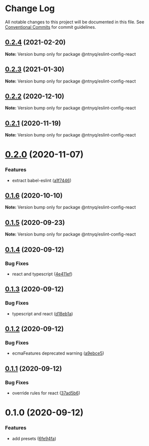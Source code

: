# Change Log

All notable changes to this project will be documented in this file.
See [Conventional Commits](https://conventionalcommits.org) for commit guidelines.

## [0.2.4](https://github.com/ntnyq/configs/compare/@ntnyq/eslint-config-react@0.2.3...@ntnyq/eslint-config-react@0.2.4) (2021-02-20)

**Note:** Version bump only for package @ntnyq/eslint-config-react

## [0.2.3](https://github.com/ntnyq/configs/compare/@ntnyq/eslint-config-react@0.2.2...@ntnyq/eslint-config-react@0.2.3) (2021-01-30)

**Note:** Version bump only for package @ntnyq/eslint-config-react

## [0.2.2](https://github.com/ntnyq/configs/compare/@ntnyq/eslint-config-react@0.2.1...@ntnyq/eslint-config-react@0.2.2) (2020-12-10)

**Note:** Version bump only for package @ntnyq/eslint-config-react

## [0.2.1](https://github.com/ntnyq/configs/compare/@ntnyq/eslint-config-react@0.2.0...@ntnyq/eslint-config-react@0.2.1) (2020-11-19)

**Note:** Version bump only for package @ntnyq/eslint-config-react

# [0.2.0](https://github.com/ntnyq/configs/compare/@ntnyq/eslint-config-react@0.1.6...@ntnyq/eslint-config-react@0.2.0) (2020-11-07)

### Features

-   extract babel-eslint ([a1f7446](https://github.com/ntnyq/configs/commit/a1f744685ff7038a72a94a0efe69b28eb27d0a7e))

## [0.1.6](https://github.com/ntnyq/configs/compare/@ntnyq/eslint-config-react@0.1.5...@ntnyq/eslint-config-react@0.1.6) (2020-10-10)

**Note:** Version bump only for package @ntnyq/eslint-config-react

## [0.1.5](https://github.com/ntnyq/configs/compare/@ntnyq/eslint-config-react@0.1.4...@ntnyq/eslint-config-react@0.1.5) (2020-09-23)

**Note:** Version bump only for package @ntnyq/eslint-config-react

## [0.1.4](https://github.com/ntnyq/configs/compare/@ntnyq/eslint-config-react@0.1.3...@ntnyq/eslint-config-react@0.1.4) (2020-09-12)

### Bug Fixes

-   react and typescript ([4e411ef](https://github.com/ntnyq/configs/commit/4e411efc81523b47edb95bbf088d271b6eee011f))

## [0.1.3](https://github.com/ntnyq/configs/compare/@ntnyq/eslint-config-react@0.1.2...@ntnyq/eslint-config-react@0.1.3) (2020-09-12)

### Bug Fixes

-   typescript and react ([d18eb1a](https://github.com/ntnyq/configs/commit/d18eb1a67ab0595372004a00a2acd6dca5c5466e))

## [0.1.2](https://github.com/ntnyq/configs/compare/@ntnyq/eslint-config-react@0.1.1...@ntnyq/eslint-config-react@0.1.2) (2020-09-12)

### Bug Fixes

-   ecmaFeatures deprecated warning ([a9ebce5](https://github.com/ntnyq/configs/commit/a9ebce5f3c3142a8b137e33405ba35a95b186d0a))

## [0.1.1](https://github.com/ntnyq/configs/compare/@ntnyq/eslint-config-react@0.1.0...@ntnyq/eslint-config-react@0.1.1) (2020-09-12)

### Bug Fixes

-   override rules for react ([37ad5b6](https://github.com/ntnyq/configs/commit/37ad5b6f8b82d5012cfbc78bdc90fc99d4a76c38))

# 0.1.0 (2020-09-12)

### Features

-   add presets ([6fe94fa](https://github.com/ntnyq/configs/commit/6fe94fae4ed9d80b18833c9e5a3f51f710ebda43))
